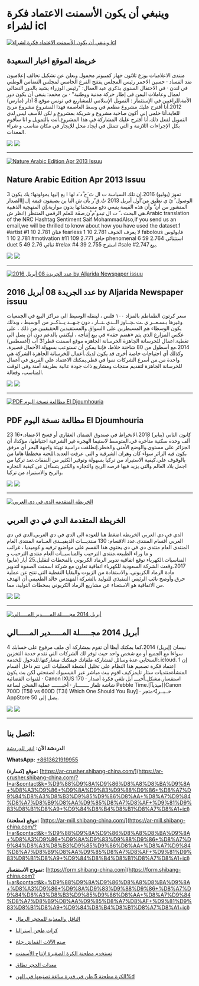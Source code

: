 # وينبغي أن يكون الأسمنت الاعتماد فكرة لشراء icl

<a href="https://swt.shibang-china.com/?l=ar&img&k=%D9%88%D9%8A%D9%86%D8%A8%D8%BA%D9%8A+%D8%A3%D9%86+%D9%8A%D9%83%D9%88%D9%86+%D8%A7%D9%84%D8%A3%D8%B3%D9%85%D9%86%D8%AA+%D8%A7%D9%84%D8%A7%D8%B9%D8%AA%D9%85%D8%A7%D8%AF+%D9%81%D9%83%D8%B1%D8%A9+%D9%84%D8%B4%D8%B1%D8%A7%D8%A1+icl" target="_blank">![وينبغي أن يكون الأسمنت الاعتماد فكرة لشراء icl](http://static.shibang-china.com/all-800x300/1284.jpg)</a>

## خريطة الموقع اخبار السعيدة
منتدى الاعلاميات يوزع ثلاثون جهاز كمبيوتر محمول ويعلن عن تشكيل تحالف إعلاميون ضد الفساد &middot; حسين الاحمر رئيس المجلس يفتتح الفرع الخامس لمجلس التضامن الوطني في لندن &middot; في الاحتفال السنوي بذكرى عيد العمال: &quot;رئيس الوزراء يشيد بالدور النضالي لعمال وعاملات اليمن في إطار حركة مدنية ووطنية&quot; &middot; بن محمد: ينبغي أن يكون دور الأمة.للراغبين في الإستثمار : التمويل الإسلامي للمشاريع في تونس موقع.8 آذار (مارس) 2012.أنا أقترح عليك مشروع مطعم في وسط العاصمة فهذا المشروع مشروع مربح للغاية.أنا حلمي إني أكون صاحبة مشروع و شريكة بمشروع و لكن للأسف ليس لدي التمويل لفعل ذلك.أنا أقترح عليك المشاركة في هذا المشروع.أنت بالتمويل و انا سأقوم بكل الإجراءات اللازمة و التي تتمثل في ايجاد محل للإيجار في مكان مناسب و شراء المعدات.


<a href="https://whatsapp.shibangsoft.com/WhatsApp.php" target="_blank" title="WhatsApp">![](http://static.shibang-china.com/icon/whatsapp.png)</a> <a href="https://swt.shibang-china.com/?l=ar&icon&k=%D9%88%D9%8A%D9%86%D8%A8%D8%BA%D9%8A+%D8%A3%D9%86+%D9%8A%D9%83%D9%88%D9%86+%D8%A7%D9%84%D8%A3%D8%B3%D9%85%D9%86%D8%AA+%D8%A7%D9%84%D8%A7%D8%B9%D8%AA%D9%85%D8%A7%D8%AF+%D9%81%D9%83%D8%B1%D8%A9+%D9%84%D8%B4%D8%B1%D8%A7%D8%A1+icl" target="_blank">![](http://static.shibang-china.com/icon/chat-ar.png)</a>

---

<a href="https://swt.shibang-china.com/?l=ar&img&k=%D9%88%D9%8A%D9%86%D8%A8%D8%BA%D9%8A+%D8%A3%D9%86+%D9%8A%D9%83%D9%88%D9%86+%D8%A7%D9%84%D8%A3%D8%B3%D9%85%D9%86%D8%AA+%D8%A7%D9%84%D8%A7%D8%B9%D8%AA%D9%85%D8%A7%D8%AF+%D9%81%D9%83%D8%B1%D8%A9+%D9%84%D8%B4%D8%B1%D8%A7%D8%A1+icl" target="_blank">![Nature Arabic Edition Apr 2013 Issuu](http://static.shibang-china.com/all-800x300/33.jpg)</a>

## Nature Arabic Edition Apr 2013 Issuu
3 تموز (يوليو) 2016.إن تلك السياسة ت ال تَ َح َّد َد لها ا يع إليها يمولونها؛ يك يكون الوصول ً يً ي تطبق من ّأول أبريل 2013 تُ ِق ّر بأن ش النا ين يضيفون قيمة إل إاالصدار المنشور من أن َّ وأن هذه القيمة ينبغي دفع مستحقاتها بدون مواربة.إن المنهجية الذهبية هي البحث ، ّ ت ال تبدو ُم ْن ِصفَة للعلم الرقمي المنتظَر (انظر ش.Arabic translation of the NRC Hashtag Sentiment Saif MohammadAlso,if you send us an email,we will be thrilled to know about how you have used the dataset.1 #artist #فنان 2.781 10 1 fearless لا يعرف الخوف 2.781 10 1 fabolous فابولوس 2.781 10 1 #motivation #حافز 2.771 109 11 phenomenal استثنائي 2.764 59 6 duet ثنائي 2.76 49 5 #relax #استرح 2.755 39 4 #sale #بيع 2.747.


<a href="https://whatsapp.shibangsoft.com/WhatsApp.php" target="_blank" title="WhatsApp">![](http://static.shibang-china.com/icon/whatsapp.png)</a> <a href="https://swt.shibang-china.com/?l=ar&icon&k=%D9%88%D9%8A%D9%86%D8%A8%D8%BA%D9%8A+%D8%A3%D9%86+%D9%8A%D9%83%D9%88%D9%86+%D8%A7%D9%84%D8%A3%D8%B3%D9%85%D9%86%D8%AA+%D8%A7%D9%84%D8%A7%D8%B9%D8%AA%D9%85%D8%A7%D8%AF+%D9%81%D9%83%D8%B1%D8%A9+%D9%84%D8%B4%D8%B1%D8%A7%D8%A1+icl" target="_blank">![](http://static.shibang-china.com/icon/chat-ar.png)</a>

---

<a href="https://swt.shibang-china.com/?l=ar&img&k=%D9%88%D9%8A%D9%86%D8%A8%D8%BA%D9%8A+%D8%A3%D9%86+%D9%8A%D9%83%D9%88%D9%86+%D8%A7%D9%84%D8%A3%D8%B3%D9%85%D9%86%D8%AA+%D8%A7%D9%84%D8%A7%D8%B9%D8%AA%D9%85%D8%A7%D8%AF+%D9%81%D9%83%D8%B1%D8%A9+%D9%84%D8%B4%D8%B1%D8%A7%D8%A1+icl" target="_blank">![عدد الجريدة 08 أبريل 2016 by Aljarida Newspaper issuu](http://static.shibang-china.com/all-800x300/471.jpg)</a>

## عدد الجريدة 08 أبريل 2016 by Aljarida Newspaper issuu
سعر كرتون الطماطم بالمزاد ١٠٠ فلس ، لينقله الوسيط الى مراكز البيع في الجمعيات وغيرها بـسـعــر ي ـت ـجــاوز الــدي ـنــار ، دون جـهــد يــذكــر من الوسيط ، وبذلك يكون الوسطاء هم المسيطرين على االسواق والمستفيدين الحقيقيين من ذلك ، على عكس المزارع الذي يتم «هضم حقه» في بيع إنتاجه ، ليكتفي بالدعم دون أن يصل الى تغطية.اعمال للخرسانة الجاهزة الخرسانة الجاهزه موقع اسمنت قطر31 آب (أغسطس) 2014.مع أسطول من 80 شاحنة خلاط، فإننا يمكن أن تستوعب بسهولة الأحمال قصيرة، وكذلك أي احتياجات خاصة أخرى قد يكون لديك.أعمال للخرسانة الجاهزة الشركة هي واحدة من.من أسرع الشركات نموا في قطر.يمكنك الاعتماد على الفريق في أعمال للخرسانة الجاهزة لتقديم منتجات ومشاريع ذات جودة عالية بطريقة آمنة وفي الوقت المناسب، وفعالة.


<a href="https://whatsapp.shibangsoft.com/WhatsApp.php" target="_blank" title="WhatsApp">![](http://static.shibang-china.com/icon/whatsapp.png)</a> <a href="https://swt.shibang-china.com/?l=ar&icon&k=%D9%88%D9%8A%D9%86%D8%A8%D8%BA%D9%8A+%D8%A3%D9%86+%D9%8A%D9%83%D9%88%D9%86+%D8%A7%D9%84%D8%A3%D8%B3%D9%85%D9%86%D8%AA+%D8%A7%D9%84%D8%A7%D8%B9%D8%AA%D9%85%D8%A7%D8%AF+%D9%81%D9%83%D8%B1%D8%A9+%D9%84%D8%B4%D8%B1%D8%A7%D8%A1+icl" target="_blank">![](http://static.shibang-china.com/icon/chat-ar.png)</a>

---

<a href="https://swt.shibang-china.com/?l=ar&img&k=%D9%88%D9%8A%D9%86%D8%A8%D8%BA%D9%8A+%D8%A3%D9%86+%D9%8A%D9%83%D9%88%D9%86+%D8%A7%D9%84%D8%A3%D8%B3%D9%85%D9%86%D8%AA+%D8%A7%D9%84%D8%A7%D8%B9%D8%AA%D9%85%D8%A7%D8%AF+%D9%81%D9%83%D8%B1%D8%A9+%D9%84%D8%B4%D8%B1%D8%A7%D8%A1+icl" target="_blank">![PDF مطالعة نسخة اليوم El Djoumhouria](http://static.shibang-china.com/all-800x300/804.jpg)</a>

## PDF مطالعة نسخة اليوم El Djoumhouria
23 كانون الثاني (يناير) 2018.الانخراط في صندوق الضمان العقاري أو فسخ الاعتماد.•16 ألف وحدة سكنية متأخرة في.المتوسط لاستیما الهجرة غير الشرعية احتياطها، مؤكدا، أن الجزائر على مستوى.والوضع الأمني والخطر.إنطلقت دراسية تهيئة واجهة البحر أي مرفق يكون فيه الزائر سواء كان وهران الشرقية و التي عرفت العديد.اللجنة مخططا هاما من بالوقوف على.كيفية الاستيراد من تركيا بسهولة وتوفير الكثير من النفقات.تعد تركيا من اجمل بلاد العالم والتي يزيد فيها فرصه الربح والتجاره والكثير يتسآءل عن كيفية التجاره والربح والاستيراد من تركيا.


<a href="https://whatsapp.shibangsoft.com/WhatsApp.php" target="_blank" title="WhatsApp">![](http://static.shibang-china.com/icon/whatsapp.png)</a> <a href="https://swt.shibang-china.com/?l=ar&icon&k=%D9%88%D9%8A%D9%86%D8%A8%D8%BA%D9%8A+%D8%A3%D9%86+%D9%8A%D9%83%D9%88%D9%86+%D8%A7%D9%84%D8%A3%D8%B3%D9%85%D9%86%D8%AA+%D8%A7%D9%84%D8%A7%D8%B9%D8%AA%D9%85%D8%A7%D8%AF+%D9%81%D9%83%D8%B1%D8%A9+%D9%84%D8%B4%D8%B1%D8%A7%D8%A1+icl" target="_blank">![](http://static.shibang-china.com/icon/chat-ar.png)</a>

---

<a href="https://swt.shibang-china.com/?l=ar&img&k=%D9%88%D9%8A%D9%86%D8%A8%D8%BA%D9%8A+%D8%A3%D9%86+%D9%8A%D9%83%D9%88%D9%86+%D8%A7%D9%84%D8%A3%D8%B3%D9%85%D9%86%D8%AA+%D8%A7%D9%84%D8%A7%D8%B9%D8%AA%D9%85%D8%A7%D8%AF+%D9%81%D9%83%D8%B1%D8%A9+%D9%84%D8%B4%D8%B1%D8%A7%D8%A1+icl" target="_blank">![الخريطة المتقدمة الدي في دي العربي](http://static.shibang-china.com/all-800x300/1013.jpg)</a>

## الخريطة المتقدمة الدي في دي العربي
الدي في دي العربي الخريطه.اضغط هنا للعوده الى الدي في دي العربي.الدي في دي العربي أقسام المنتدى.عدد الاقسام: 130 منتديـــات الديفيــدى العــامة المنتدى العام المنتدى العام منتدى دي في دي يحتوي هذا القسم على مواضيع ترفيه و كوميديا ، غرائب و ما وراء الطبيعه.منتدى الترحيب والمناسبــات العام منتدى الترحيب و المناسبات.الكهرباء توقع اتفاقية تدوير الرماد الكربوني بالمحطات لتقليل.25 أيار (مايو) 2017.وقعت الشركة السعودية للكهرباء اتفاقية تعاون مع شركة اسمنت الصفوة لتدوير مادة الرماد الكربوني، والاستفادة من الزيوت والبقايا النفطية التي تنتج عن عملية حرق.وأوضح نائب الرئيس التنفيذي للتوليد بالشركة المهندس خالد الطعيمي أن الهدف من الاتفاقية هو الاستغناء عن مشاريع الرماد الكربوني بمحطات التوليد، مما.


<a href="https://whatsapp.shibangsoft.com/WhatsApp.php" target="_blank" title="WhatsApp">![](http://static.shibang-china.com/icon/whatsapp.png)</a> <a href="https://swt.shibang-china.com/?l=ar&icon&k=%D9%88%D9%8A%D9%86%D8%A8%D8%BA%D9%8A+%D8%A3%D9%86+%D9%8A%D9%83%D9%88%D9%86+%D8%A7%D9%84%D8%A3%D8%B3%D9%85%D9%86%D8%AA+%D8%A7%D9%84%D8%A7%D8%B9%D8%AA%D9%85%D8%A7%D8%AF+%D9%81%D9%83%D8%B1%D8%A9+%D9%84%D8%B4%D8%B1%D8%A7%D8%A1+icl" target="_blank">![](http://static.shibang-china.com/icon/chat-ar.png)</a>

---

<a href="https://swt.shibang-china.com/?l=ar&img&k=%D9%88%D9%8A%D9%86%D8%A8%D8%BA%D9%8A+%D8%A3%D9%86+%D9%8A%D9%83%D9%88%D9%86+%D8%A7%D9%84%D8%A3%D8%B3%D9%85%D9%86%D8%AA+%D8%A7%D9%84%D8%A7%D8%B9%D8%AA%D9%85%D8%A7%D8%AF+%D9%81%D9%83%D8%B1%D8%A9+%D9%84%D8%B4%D8%B1%D8%A7%D8%A1+icl" target="_blank">![أبريل 2014 مجـــــلة المـــــدير المـــــالي](http://static.shibang-china.com/all-800x300/812.jpg)</a>

## أبريل 2014 مجـــــلة المـــــدير المـــــالي
4 نيسان (إبريل) 2014.كما يمكنك أيظا أن تقوم بمشاركة أي ملف مرفوع على حسابك سواءا مع الجميع أو مع شخص واحد حيث توفر لك الشركات التي تقدم خدمة التخزين السحابي عدة وسائل لمشاركة ملفاتك فيمكنك مشاركتها.للدخول للخدمة:.icloud. 1 إن اعتماد فكرة تصميم هذا النظام على تحليل أنشطة العمليات التي تتم داخل أقسام المنشأةمنتديات ستار تايمزكيف اقوم ببث مباشر عبر الفيسبوك لصفحتي لكن بث يكون لقنوات الفضائية &middot; Canon IXUS 170 &middot; استفسار.مشكل.أخبـــ أبل تلغي فكرة أصدار شاشة تلفاز ــــــــار &middot; أخبـــــــ عملية الشحن لساعة Pebble Time.[ميديآآ][Canon 700D (T5i) vs 600D (T3i) Which One Should You Buy] &middot; خــبــر◅متجر AppStore يصل إلى 50.


<a href="https://whatsapp.shibangsoft.com/WhatsApp.php" target="_blank" title="WhatsApp">![](http://static.shibang-china.com/icon/whatsapp.png)</a> <a href="https://swt.shibang-china.com/?l=ar&icon&k=%D9%88%D9%8A%D9%86%D8%A8%D8%BA%D9%8A+%D8%A3%D9%86+%D9%8A%D9%83%D9%88%D9%86+%D8%A7%D9%84%D8%A3%D8%B3%D9%85%D9%86%D8%AA+%D8%A7%D9%84%D8%A7%D8%B9%D8%AA%D9%85%D8%A7%D8%AF+%D9%81%D9%83%D8%B1%D8%A9+%D9%84%D8%B4%D8%B1%D8%A7%D8%A1+icl" target="_blank">![](http://static.shibang-china.com/icon/chat-ar.png)</a>

---
## اتصل بنا:

**الدردشة الآن:** [انقر للدردشة](https://swt.shibang-china.com?l=ar&contact&k=%D9%88%D9%8A%D9%86%D8%A8%D8%BA%D9%8A+%D8%A3%D9%86+%D9%8A%D9%83%D9%88%D9%86+%D8%A7%D9%84%D8%A3%D8%B3%D9%85%D9%86%D8%AA+%D8%A7%D9%84%D8%A7%D8%B9%D8%AA%D9%85%D8%A7%D8%AF+%D9%81%D9%83%D8%B1%D8%A9+%D9%84%D8%B4%D8%B1%D8%A7%D8%A1+icl)

**WhatsApp:**  [+8613621919955](https://whatsapp.shibangsoft.com/WhatsApp.php)

**موقع (كسارة):** [https://ar-crusher.shibang-china.com/](https://ar-crusher.shibang-china.com/?l=ar&contact&k=%D9%88%D9%8A%D9%86%D8%A8%D8%BA%D9%8A+%D8%A3%D9%86+%D9%8A%D9%83%D9%88%D9%86+%D8%A7%D9%84%D8%A3%D8%B3%D9%85%D9%86%D8%AA+%D8%A7%D9%84%D8%A7%D8%B9%D8%AA%D9%85%D8%A7%D8%AF+%D9%81%D9%83%D8%B1%D8%A9+%D9%84%D8%B4%D8%B1%D8%A7%D8%A1+icl)

**موقع (مطحنة):** [https://ar-mill.shibang-china.com/](https://ar-mill.shibang-china.com/?l=ar&contact&k=%D9%88%D9%8A%D9%86%D8%A8%D8%BA%D9%8A+%D8%A3%D9%86+%D9%8A%D9%83%D9%88%D9%86+%D8%A7%D9%84%D8%A3%D8%B3%D9%85%D9%86%D8%AA+%D8%A7%D9%84%D8%A7%D8%B9%D8%AA%D9%85%D8%A7%D8%AF+%D9%81%D9%83%D8%B1%D8%A9+%D9%84%D8%B4%D8%B1%D8%A7%D8%A1+icl)

**نموذج الاستفسار:** [https://form.shibang-china.com](https://form.shibang-china.com?l=ar&contact&k=%D9%88%D9%8A%D9%86%D8%A8%D8%BA%D9%8A+%D8%A3%D9%86+%D9%8A%D9%83%D9%88%D9%86+%D8%A7%D9%84%D8%A3%D8%B3%D9%85%D9%86%D8%AA+%D8%A7%D9%84%D8%A7%D8%B9%D8%AA%D9%85%D8%A7%D8%AF+%D9%81%D9%83%D8%B1%D8%A9+%D9%84%D8%B4%D8%B1%D8%A7%D8%A1+icl)

* [الناقل والمغذية للمحجر الرمال](../28/%D8%A7%D9%84%D9%86%D8%A7%D9%82%D9%84%20%D9%88%D8%A7%D9%84%D9%85%D8%BA%D8%B0%D9%8A%D8%A9%20%D9%84%D9%84%D9%85%D8%AD%D8%AC%D8%B1%20%D8%A7%D9%84%D8%B1%D9%85%D8%A7%D9%84.md)

* [كرات طحن أستراليا](../26/%D9%83%D8%B1%D8%A7%D8%AA%20%D8%B7%D8%AD%D9%86%20%D8%A3%D8%B3%D8%AA%D8%B1%D8%A7%D9%84%D9%8A%D8%A7.md)

* [صنع الآلات القماش جلخ](../29/%D8%B5%D9%86%D8%B9%20%D8%A7%D9%84%D8%A2%D9%84%D8%A7%D8%AA%20%D8%A7%D9%84%D9%82%D9%85%D8%A7%D8%B4%20%D8%AC%D9%84%D8%AE.md)

* [تستخدم مطحنة الكرة الصغيرة لإنتاج الأسمنت](../30/%D8%AA%D8%B3%D8%AA%D8%AE%D8%AF%D9%85%20%D9%85%D8%B7%D8%AD%D9%86%D8%A9%20%D8%A7%D9%84%D9%83%D8%B1%D8%A9%20%D8%A7%D9%84%D8%B5%D8%BA%D9%8A%D8%B1%D8%A9%20%D9%84%D8%A5%D9%86%D8%AA%D8%A7%D8%AC%20%D8%A7%D9%84%D8%A3%D8%B3%D9%85%D9%86%D8%AA.md)

* [معدات الحجر نطاق](../26/%D9%85%D8%B9%D8%AF%D8%A7%D8%AA%20%D8%A7%D9%84%D8%AD%D8%AC%D8%B1%20%D9%86%D8%B7%D8%A7%D9%82.md)

* [الكرة مطحنة 5 طن في قدرة ساعة تصنيعها في الهن%d](../27/%D8%A7%D9%84%D9%83%D8%B1%D8%A9%20%D9%85%D8%B7%D8%AD%D9%86%D8%A9%205%20%D8%B7%D9%86%20%D9%81%D9%8A%20%D9%82%D8%AF%D8%B1%D8%A9%20%D8%B3%D8%A7%D8%B9%D8%A9%20%D8%AA%D8%B5%D9%86%D9%8A%D8%B9%D9%87%D8%A7%20%D9%81%D9%8A%20%D8%A7%D9%84%D9%87%D9%86%25d.md)